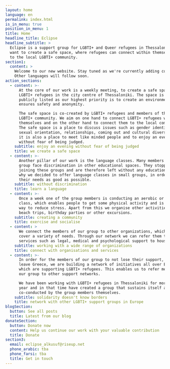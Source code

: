 ```yaml
---
layout: home
language: en
permalink: index.html
is_in_menu: true
position_in_menu: 1
title: Home
headline_title: Eclipse
headline_subtitle: >
  Eclipse is a support group for LGBTI+ and Queer refugees in Thessaloniki. We
  want to create a safe space, where refugees can connect within themselves and
  to the local LGBTI+ community.
section1:
  content: >
    Welcome to our new website. Stay tuned as we're currently adding content.
    Other languages will follow soon.
action_sections:
  - content: >-
      At the core of our work is a weekly meeting, to create a safe space for
      LGBTI+ refugees in the city centre of Thessaloniki. The space is not
      publicly listed as our highest priority is to create an environment that
      ensures safety and anonymity.

      The safe space is co-created by LGBTI+ refugees and members of the local
      LGBTI+ community. We aim on one hand to connect LGBTI+ refugees within
      themselves and on the other hand to connect them to the local community.
      The safe space is a place to discuss issues such as gender identity,
      sexual orientation, relationships, coming out and cultural diversity but
      it is also a place to meet like minded people and to enjoy an evening
      without fear of being judged.
    subtitle: enjoy an evening without fear of being judged
    title: we create a safe space
  - content: >-
      Another pillar of our work is the language classes. Many members of the
      group face discrimination in other educational spaces. They stopped
      joining these groups and are therefore left without any education. This is
      why we decided to offer language classes in small groups, in order to meet
      their needs as good as possible.
    subtitle: without discrimination
    title: learn a language
  - content: >-
      Once a week one of the group members is conducting an aerobic or dance
      class, which enables people to get some physical activity and is a good
      way to reduce stress. Apart from this we organise other activities like
      beach trips, birthday parties or other excursions.
    subtitle: creating a community
    title: exercise and socialise
  - content: >
      We connect the members of our group to other organizations, which can
      cover a variety of needs. Through our network we can refer them to
      services such as legal, medical and psychological support to housing.
    subtitle: working with a wide range of organizations
    title: connect with organisations and services
  - content: >-
      In order for the members of our group to not lose their support, when they
      leave Greece, we are building a network of initiatives all over Europe,
      which are supporting LGBTI+ refugees. This enables us to refer members of
      our group to other support networks.

      We have been working with LGBTI+ refugees in Thessaloniki for more than a
      year and in that time have created a group that sustains itself and is
      co-conducted by the group members themselves.
    subtitle: solidarity doesn't know borders
    title: network with other LGBTI+ support groups in Europe
blogSection:
  button: See all posts
  title: Latest from our blog
donateSection:
  button: Donate now
  content: Help us continue our work with your valuable contribution
  title: Donate
section3:
  email: eclipse_alkusuf@riseup.net
  phone_arabic: tba
  phone_farsi: tba
  title: Get in touch
---
```


